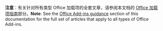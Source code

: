 <span data-ttu-id="a5494-101"><b>注意</b>：有关针对所有类型 Office 加载项的全套文章，请参阅本文档的 <a href="../overview/index.md">Office 加载项指南</a>部分。</span><span class="sxs-lookup"><span data-stu-id="a5494-101"><b>Note</b>: See the <a href="../overview/index.md">Office Add-ins guidance</a> section of this documentation for the full set of articles that apply to all types of Office Add-ins.</span></span>